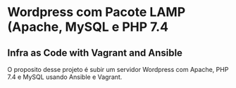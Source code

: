 # Wordpress com Pacote LAMP (Apache, MySQL e PHP 7.4
## Infra as Code with Vagrant and Ansible
O proposito desse projeto é subir um servidor Wordpress com Apache, PHP 7.4 e MySQL usando Ansible e Vagrant.

